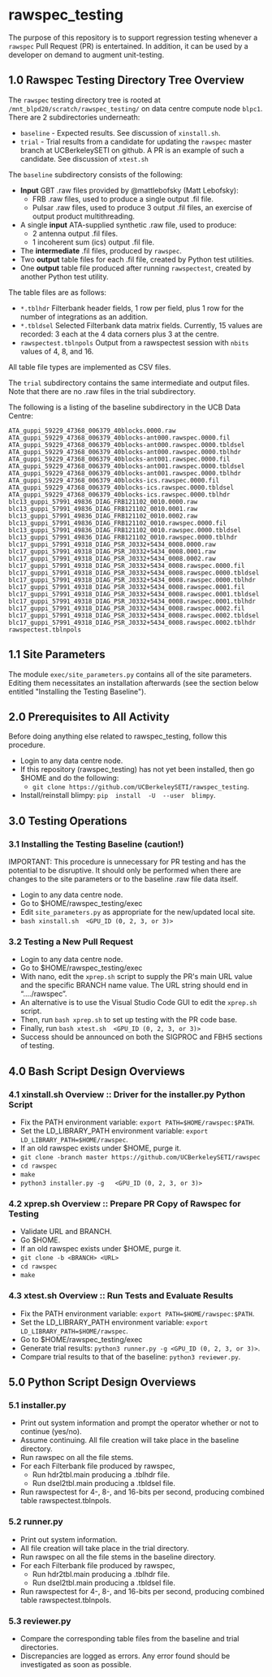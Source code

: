 # rawspec_testing

The purpose of this repository is to support regression testing whenever a ```rawspec``` Pull Request (PR) is entertained.  In addition, it can be used by a developer on demand to augment unit-testing.

## 1.0 Rawspec Testing Directory Tree Overview

The ```rawspec``` testing directory tree is rooted at  ```/mnt_blpd20/scratch/rawspec_testing/``` on data centre compute node ```blpc1```.  There are 2 subdirectories underneath:
* ```baseline``` - Expected results.  See discussion of ```xinstall.sh```.
* ```trial``` - Trial results from a candidate for updating the ```rawspec``` master branch at UCBerkeleySETI on github.  A PR is an example of such a candidate.  See discussion of ```xtest.sh``` 

The ```baseline``` subdirectory consists of the following:
* **Input** GBT .raw files provided by @mattlebofsky (Matt Lebofsky):
     - FRB .raw files, used to produce a single output .fil file.
     - Pulsar .raw files, used to produce 3 output .fil files, an exercise of output product multithreading.
* A single **input** ATA-supplied synthetic .raw file, used to produce:
     - 2 antenna output .fil files.
     - 1 incoherent sum (ics) output .fil file.
* The **intermediate** .fil files, produced by ```rawspec```.
* Two **output** table files for each .fil file, created by Python test utilities.
* One **output** table file produced after running ```rawspectest```, created by another Python test utility.

The table files are as follows:
* ```*.tblhdr``` Filterbank header fields, 1 row per field, plus 1 row for the number of integrations as an addition.
* ```*.tbldsel``` Selected Filterbank data matrix fields.  Currently, 15 values are recorded: 3 each at the 4 data corners plus 3 at the centre.
* ```rawspectest.tblnpols``` Output from a rawspectest session with ```nbits``` values of 4, 8, and 16.

All table file types are implemented as CSV files.

The ```trial``` subdirectory contains the same intermediate and output files.  Note that there are no .raw files in the trial subdirectory.

The following is a listing of the baseline subdirectory in the UCB Data Centre:
```
ATA_guppi_59229_47368_006379_40blocks.0000.raw
ATA_guppi_59229_47368_006379_40blocks-ant000.rawspec.0000.fil
ATA_guppi_59229_47368_006379_40blocks-ant000.rawspec.0000.tbldsel
ATA_guppi_59229_47368_006379_40blocks-ant000.rawspec.0000.tblhdr
ATA_guppi_59229_47368_006379_40blocks-ant001.rawspec.0000.fil
ATA_guppi_59229_47368_006379_40blocks-ant001.rawspec.0000.tbldsel
ATA_guppi_59229_47368_006379_40blocks-ant001.rawspec.0000.tblhdr
ATA_guppi_59229_47368_006379_40blocks-ics.rawspec.0000.fil
ATA_guppi_59229_47368_006379_40blocks-ics.rawspec.0000.tbldsel
ATA_guppi_59229_47368_006379_40blocks-ics.rawspec.0000.tblhdr
blc13_guppi_57991_49836_DIAG_FRB121102_0010.0000.raw
blc13_guppi_57991_49836_DIAG_FRB121102_0010.0001.raw
blc13_guppi_57991_49836_DIAG_FRB121102_0010.0002.raw
blc13_guppi_57991_49836_DIAG_FRB121102_0010.rawspec.0000.fil
blc13_guppi_57991_49836_DIAG_FRB121102_0010.rawspec.0000.tbldsel
blc13_guppi_57991_49836_DIAG_FRB121102_0010.rawspec.0000.tblhdr
blc17_guppi_57991_49318_DIAG_PSR_J0332+5434_0008.0000.raw
blc17_guppi_57991_49318_DIAG_PSR_J0332+5434_0008.0001.raw
blc17_guppi_57991_49318_DIAG_PSR_J0332+5434_0008.0002.raw
blc17_guppi_57991_49318_DIAG_PSR_J0332+5434_0008.rawspec.0000.fil
blc17_guppi_57991_49318_DIAG_PSR_J0332+5434_0008.rawspec.0000.tbldsel
blc17_guppi_57991_49318_DIAG_PSR_J0332+5434_0008.rawspec.0000.tblhdr
blc17_guppi_57991_49318_DIAG_PSR_J0332+5434_0008.rawspec.0001.fil
blc17_guppi_57991_49318_DIAG_PSR_J0332+5434_0008.rawspec.0001.tbldsel
blc17_guppi_57991_49318_DIAG_PSR_J0332+5434_0008.rawspec.0001.tblhdr
blc17_guppi_57991_49318_DIAG_PSR_J0332+5434_0008.rawspec.0002.fil
blc17_guppi_57991_49318_DIAG_PSR_J0332+5434_0008.rawspec.0002.tbldsel
blc17_guppi_57991_49318_DIAG_PSR_J0332+5434_0008.rawspec.0002.tblhdr
rawspectest.tblnpols

```

## 1.1 Site Parameters

The module ```exec/site_parameters.py``` contains all of the site parameters.  Editing them necessitates an installation afterwards (see the section below entitled "Installing the Testing Baseline").

## 2.0 Prerequisites to All Activity

Before doing anything else related to rawspec_testing, follow this procedure.

* Login to any data centre node.
* If this repository (rawspec_testing) has not yet been installed, then go $HOME and do the following:
     - ```git clone https://github.com/UCBerkeleySETI/rawspec_testing```.
* Install/reinstall blimpy: ```pip  install  -U  --user  blimpy```.

## 3.0 Testing Operations

### 3.1 Installing the Testing Baseline (caution!)

IMPORTANT: This procedure is unnecessary for PR testing and has the potential to be disruptive.  It should only be performed when there are changes to the site parameters or to the baseline .raw file data itself.

* Login to any data centre node.
* Go to $HOME/rawspec_testing/exec 
* Edit ```site_parameters.py``` as appropriate for the new/updated local site.
* ```bash xinstall.sh  <GPU_ID (0, 2, 3, or 3)>```

### 3.2 Testing a New Pull Request

* Login to any data centre node.
* Go to $HOME/rawspec_testing/exec 
* With nano, edit the ```xprep.sh``` script to supply the PR's main URL value and the specific BRANCH name value.  The URL string should end in “…./rawspec”.
* An alternative is to use the Visual Studio Code GUI to edit the ```xprep.sh``` script.
* Then, run ```bash xprep.sh``` to set up testing with the PR code base.
* Finally, run ```bash xtest.sh  <GPU_ID (0, 2, 3, or 3)>```
* Success should be announced on both the SIGPROC and FBH5 sections of testing.

## 4.0 Bash Script Design Overviews

### 4.1 xinstall.sh Overview :: Driver for the installer.py Python Script

* Fix the PATH environment variable: ```export PATH=$HOME/rawspec:$PATH```.
* Set the LD_LIBRARY_PATH environment variable: ```export LD_LIBRARY_PATH=$HOME/rawspec```.
* If an old rawspec exists under $HOME, purge it.
* `git clone -branch master https://github.com/UCBerkeleySETI/rawspec`
* `cd rawspec`
* `make`
* `python3 installer.py -g   <GPU_ID (0, 2, 3, or 3)>`

### 4.2 xprep.sh Overview :: Prepare PR Copy of Rawspec for Testing

* Validate URL and BRANCH.
* Go $HOME.
* If an old rawspec exists under $HOME, purge it.
* `git clone -b <BRANCH> <URL>`
* `cd rawspec`
* `make`

### 4.3 xtest.sh Overview :: Run Tests and Evaluate Results

* Fix the PATH environment variable: ```export PATH=$HOME/rawspec:$PATH```.
* Set the LD_LIBRARY_PATH environment variable: ```export LD_LIBRARY_PATH=$HOME/rawspec```.
* Go to $HOME/rawspec_testing/exec
* Generate trial results: ```python3 runner.py -g <GPU_ID (0, 2, 3, or 3)>```.
* Compare trial results to that of the baseline: ```python3 reviewer.py```.

## 5.0 Python Script Design Overviews

### 5.1 installer.py

* Print out system information and prompt the operator whether or not to continue (yes/no).
* Assume continuing.  All file creation will take place in the baseline directory.
* Run rawspec on all the file stems.
* For each Filterbank file produced by rawspec, 
     - Run hdr2tbl.main producing a .tblhdr file.
     - Run dsel2tbl.main producing a .tbldsel file.
* Run rawspectest for 4-, 8-, and 16-bits per second, producing combined table rawspectest.tblnpols.

### 5.2 runner.py

* Print out system information.
* All file creation will take place in the trial directory.
* Run rawspec on all the file stems in the baseline directory.
* For each Filterbank file produced by rawspec, 
     - Run hdr2tbl.main producing a .tblhdr file.
     - Run dsel2tbl.main producing a .tbldsel file.
* Run rawspectest for 4-, 8-, and 16-bits per second, producing combined table rawspectest.tblnpols.

### 5.3 reviewer.py

* Compare the corresponding table files from the baseline and trial directories.
* Discrepancies are logged as errors.  Any error found should be investigated as soon as possible.
